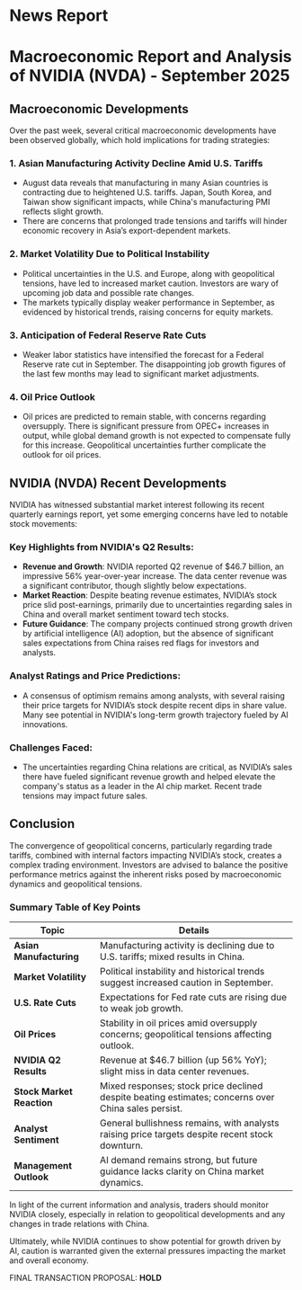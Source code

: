 # News Report

# Macroeconomic Report and Analysis of NVIDIA (NVDA) - September 2025

## Macroeconomic Developments

Over the past week, several critical macroeconomic developments have been observed globally, which hold implications for trading strategies:

### 1. **Asian Manufacturing Activity Decline Amid U.S. Tariffs**
- August data reveals that manufacturing in many Asian countries is contracting due to heightened U.S. tariffs. Japan, South Korea, and Taiwan show significant impacts, while China's manufacturing PMI reflects slight growth.
- There are concerns that prolonged trade tensions and tariffs will hinder economic recovery in Asia’s export-dependent markets.

### 2. **Market Volatility Due to Political Instability**
- Political uncertainties in the U.S. and Europe, along with geopolitical tensions, have led to increased market caution. Investors are wary of upcoming job data and possible rate changes.
- The markets typically display weaker performance in September, as evidenced by historical trends, raising concerns for equity markets.

### 3. **Anticipation of Federal Reserve Rate Cuts**
- Weaker labor statistics have intensified the forecast for a Federal Reserve rate cut in September. The disappointing job growth figures of the last few months may lead to significant market adjustments.

### 4. **Oil Price Outlook**
- Oil prices are predicted to remain stable, with concerns regarding oversupply. There is significant pressure from OPEC+ increases in output, while global demand growth is not expected to compensate fully for this increase. Geopolitical uncertainties further complicate the outlook for oil prices.

## NVIDIA (NVDA) Recent Developments

NVIDIA has witnessed substantial market interest following its recent quarterly earnings report, yet some emerging concerns have led to notable stock movements:

### Key Highlights from NVIDIA's Q2 Results:
- **Revenue and Growth**: NVIDIA reported Q2 revenue of $46.7 billion, an impressive 56% year-over-year increase. The data center revenue was a significant contributor, though slightly below expectations.
- **Market Reaction**: Despite beating revenue estimates, NVIDIA’s stock price slid post-earnings, primarily due to uncertainties regarding sales in China and overall market sentiment toward tech stocks.
- **Future Guidance**: The company projects continued strong growth driven by artificial intelligence (AI) adoption, but the absence of significant sales expectations from China raises red flags for investors and analysts.

### Analyst Ratings and Price Predictions:
- A consensus of optimism remains among analysts, with several raising their price targets for NVIDIA’s stock despite recent dips in share value. Many see potential in NVIDIA's long-term growth trajectory fueled by AI innovations.

### Challenges Faced:
- The uncertainties regarding China relations are critical, as NVIDIA’s sales there have fueled significant revenue growth and helped elevate the company's status as a leader in the AI chip market. Recent trade tensions may impact future sales.

## Conclusion

The convergence of geopolitical concerns, particularly regarding trade tariffs, combined with internal factors impacting NVIDIA’s stock, creates a complex trading environment. Investors are advised to balance the positive performance metrics against the inherent risks posed by macroeconomic dynamics and geopolitical tensions.

### Summary Table of Key Points

| **Topic**                                 | **Details**                                                                                                                      |
|-------------------------------------------|----------------------------------------------------------------------------------------------------------------------|
| **Asian Manufacturing**                   | Manufacturing activity is declining due to U.S. tariffs; mixed results in China.                                     |
| **Market Volatility**                     | Political instability and historical trends suggest increased caution in September.                                      |
| **U.S. Rate Cuts**                       | Expectations for Fed rate cuts are rising due to weak job growth.                                                       |
| **Oil Prices**                            | Stability in oil prices amid oversupply concerns; geopolitical tensions affecting outlook.                               |
| **NVIDIA Q2 Results**                     | Revenue at $46.7 billion (up 56% YoY); slight miss in data center revenues.                                              |
| **Stock Market Reaction**                 | Mixed responses; stock price declined despite beating estimates; concerns over China sales persist.                       |
| **Analyst Sentiment**                     | General bullishness remains, with analysts raising price targets despite recent stock downturn.                          |
| **Management Outlook**                    | AI demand remains strong, but future guidance lacks clarity on China market dynamics.                                      |

In light of the current information and analysis, traders should monitor NVIDIA closely, especially in relation to geopolitical developments and any changes in trade relations with China. 

Ultimately, while NVIDIA continues to show potential for growth driven by AI, caution is warranted given the external pressures impacting the market and overall economy. 

FINAL TRANSACTION PROPOSAL: **HOLD**
